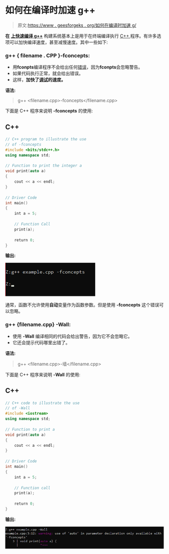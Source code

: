 # 如何在编译时加速 g++

> 原文:[https://www . geesforgeks . org/如何在编译时加速 g/](https://www.geeksforgeeks.org/how-to-speed-up-g-during-compile-time/)

**在** [**上快速编译 g++**](https://www.geeksforgeeks.org/compiling-with-g-plus-plus/) 构建系统基本上是用于在终端编译执行 [C++ ](https://www.geeksforgeeks.org/c-plus-plus/) 程序。有许多选项可以加快编译速度，甚至减慢速度。其中一些如下:

### **g++ { filename . CPP }-fconcepts:**

*   用**fconpts**编译程序不会给出任何[错误](https://www.geeksforgeeks.org/errors-in-cc/)，因为**fconpts**会忽略警告。
*   如果代码执行正常，就会给出错误。
*   这样，**加快了[调试](https://www.geeksforgeeks.org/differences-between-testing-and-debugging/)的速度。**

**语法:**

> g++ <filename.cpp>-fconcepts</filename.cpp>

下面是 C++ 程序来说明 **-fconcepts** 的使用:

## C++

```cpp
// C++ program to illustrate the use
// of -fconcepts
#include <bits/stdc++.h>
using namespace std;

// Function to print the integer a
void print(auto a)
{
    cout << a << endl;
}

// Driver Code
int main()
{
    int a = 5;

    // Function Call
    print(a);

    return 0;
}
```

**输出:**

[![](img/758c81bc8056127a812b7bfeae66ee51.png)](https://media.geeksforgeeks.org/wp-content/uploads/20210114145247/Untitled.png)

通常，函数不允许使用**自动**变量作为函数参数。但是使用 **-fconcepts** 这个错误可以忽略。

### **g++ {filename.cpp} -Wall:**

*   使用 **-Wall** 编译相同的代码会给出警告，因为它不会忽略它。
*   它还会提示代码哪里出错了。

**语法:**

> g++ <filename.cpp>-墙</filename.cpp>

下面是 C++ 程序来说明 **-Wall** 的使用:

## C++

```cpp
// C++ code to illustrate the use
// of -Wall
#include <iostream>
using namespace std;

// Function to print a
void print(auto a)
{
    cout << a << endl;
}

// Driver Code
int main()
{
    int a = 5;

    // Function call
    print(a);

    return 0;
}
```

**输出:**

![](img/f36126027eba23a653fc85d5d1169fc2.png)